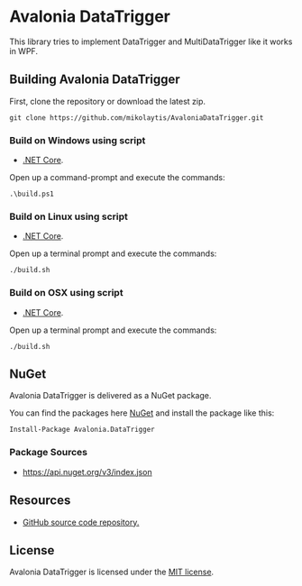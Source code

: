 # Avalonia DataTrigger

This library tries to implement DataTrigger and MultiDataTrigger like it works in WPF.

## Building Avalonia DataTrigger

First, clone the repository or download the latest zip.
```
git clone https://github.com/mikolaytis/AvaloniaDataTrigger.git
```

### Build on Windows using script

* [.NET Core](https://www.microsoft.com/net/download?initial-os=windows).

Open up a command-prompt and execute the commands:
```
.\build.ps1
```

### Build on Linux using script

* [.NET Core](https://www.microsoft.com/net/download?initial-os=linux).

Open up a terminal prompt and execute the commands:
```
./build.sh
```

### Build on OSX using script

* [.NET Core](https://www.microsoft.com/net/download?initial-os=macos).

Open up a terminal prompt and execute the commands:
```
./build.sh
```

## NuGet

Avalonia DataTrigger is delivered as a NuGet package.

You can find the packages here [NuGet](https://www.nuget.org/packages/Avalonia.DataTrigger/) and install the package like this:

`Install-Package Avalonia.DataTrigger`

### Package Sources

* https://api.nuget.org/v3/index.json

## Resources

* [GitHub source code repository.](https://github.com/mikolaytis/AvaloniaDataTrigger)

## License

Avalonia DataTrigger is licensed under the [MIT license](LICENSE.TXT).
